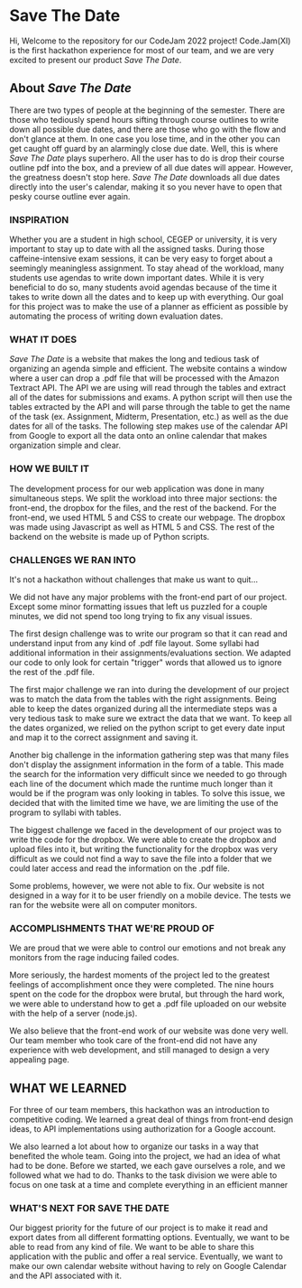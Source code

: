 # Save The Date
Hi, Welcome to the repository for our CodeJam 2022 project! Code.Jam(XI) is the first hackathon experience for most of our team, and we are very excited to present our product *Save The Date*.

## About *Save The Date*
There are two types of people at the beginning of the semester. There are those who tediously spend hours sifting through course outlines to write down all possible due dates, and there are those who go with the flow and don't glance at them. In one case you lose time, and in the other you can get caught off guard by an alarmingly close due date. Well, this is where *Save The Date* plays superhero. All the user has to do is drop their course outline pdf into the box, and a preview of all due dates will appear. However, the greatness doesn't stop here. *Save The Date* downloads all due dates directly into the user's calendar, making it so you never have to open that pesky course outline ever again.

### **INSPIRATION**
Whether you are a student in high school, CEGEP or university, it is very important to stay up to date with all the assigned tasks. During those caffeine-intensive exam sessions, it can be very easy to forget about a seemingly meaningless assignment. To stay ahead of the workload, many students use agendas to write down important dates. While it is very beneficial to do so, many students avoid agendas because of the time it takes to write down all the dates and to keep up with everything. Our goal for this project was to make the use of a planner as efficient as possible by automating the process of writing down evaluation dates.

### **WHAT IT DOES**
*Save The Date* is a website that makes the long and tedious task of organizing an agenda simple and efficient. The website contains a window where a user can drop a .pdf file that will be processed with the Amazon Textract API. The API we are using will read through the tables and extract all of the dates for submissions and exams. A python script will then use the tables extracted by the API and will parse through the table to get the name of the task (ex. Assignment, Midterm, Presentation, etc.) as well as the due dates for all of the tasks. The following step makes use of the calendar API from Google to export all the data onto an online calendar that makes organization simple and clear.

### **HOW WE BUILT IT**
The development process for our web application was done in many simultaneous steps. We split the workload into three major sections: the front-end, the dropbox for the files, and the rest of the backend. For the front-end, we used HTML 5 and CSS to create our webpage. The dropbox was made using Javascript as well as HTML 5 and CSS. The rest of the backend on the website is made up of Python scripts.

### **CHALLENGES WE RAN INTO**
It's not a hackathon without challenges that make us want to quit...

We did not have any major problems with the front-end part of our project. Except some minor formatting issues that left us puzzled for a couple minutes, we did not spend too long trying to fix any visual issues.

The first design challenge was to write our program so that it can read and understand input from any kind of .pdf file layout. Some syllabi had additional information in their assignments/evaluations section. We adapted our code to only look for certain "trigger" words that allowed us to ignore the rest of the .pdf file.

The first major challenge we ran into during the development of our project was to match the data from the tables with the right assignments. Being able to keep the dates organized during all the intermediate steps was a very tedious task to make sure we extract the data that we want. To keep all the dates organized, we relied on the python script to get every date input and map it to the correct assignment and saving it.

Another big challenge in the information gathering step was that many files don't display the assignment information in the form of a table. This made the search for the information very difficult since we needed to go through each line of the document which made the runtime much longer than it would be if the program was only looking in tables. To solve this issue, we decided that with the limited time we have, we are limiting the use of the program to syllabi with tables.

The biggest challenge we faced in the development of our project was to write the code for the dropbox. We were able to create the dropbox and upload files into it, but writing the functionality for the dropbox was very difficult as we could not find a way to save the file into a folder that we could later access and read the information on the .pdf file.

Some problems, however, we were not able to fix. Our website is not designed in a way for it to be user friendly on a mobile device. The tests we ran for the website were all on computer monitors.

### **ACCOMPLISHMENTS THAT WE'RE PROUD OF**
We are proud that we were able to control our emotions and not break any monitors from the rage inducing failed codes.

More seriously, the hardest moments of the project led to the greatest feelings of accomplishment once they were completed. The nine hours spent on the code for the dropbox were brutal, but through the hard work, we were able to understand how to get a .pdf file uploaded on our website with the help of a server (node.js).

We also believe that the front-end work of our website was done very well. Our team member who took care of the front-end did not have any experience with web development, and still managed to design a very appealing page.

## **WHAT WE LEARNED**
For three of our team members, this hackathon was an introduction to competitive coding. We learned a great deal of things from front-end design ideas, to API implementations using authorization for a Google account.

We also learned a lot about how to organize our tasks in a way that benefited the whole team. Going into the project, we had an idea of what had to be done. Before we started, we each gave ourselves a role, and we followed what we had to do. Thanks to the task division we were able to focus on one task at a time and complete everything in an efficient manner

### **WHAT'S NEXT FOR SAVE THE DATE**
Our biggest priority for the future of our project is to make it read and export dates from all different formatting options. Eventually, we want to be able to read from any kind of file. We want to be able to share this application with the public and offer a real service. Eventually, we want to make our own calendar website without having to rely on Google Calendar and the API associated with it. 